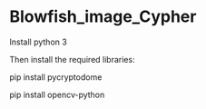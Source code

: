 # Blowfish_image_Cypher 

Install python 3

Then install the required libraries:

pip install pycryptodome

pip install opencv-python
